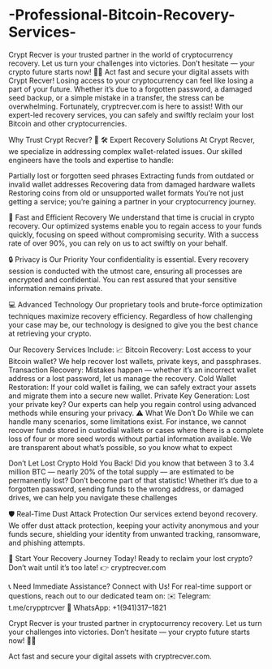 # -Professional-Bitcoin-Recovery-Services-
Crypt Recver is your trusted partner in the world of cryptocurrency recovery. Let us turn your challenges into victories. Don’t hesitate — your crypto future starts now! 🚀✨  Act fast and secure your digital assets with Crypt Recver!
Losing access to your cryptocurrency can feel like losing a part of your future. Whether it’s due to a forgotten password, a damaged seed backup, or a simple mistake in a transfer, the stress can be overwhelming. Fortunately, cryptrecver.com is here to assist! With our expert-led recovery services, you can safely and swiftly reclaim your lost Bitcoin and other cryptocurrencies.


Why Trust Crypt Recver? 🤝
🛠️ Expert Recovery Solutions
At Crypt Recver, we specialize in addressing complex wallet-related issues. Our skilled engineers have the tools and expertise to handle:

Partially lost or forgotten seed phrases
Extracting funds from outdated or invalid wallet addresses
Recovering data from damaged hardware wallets
Restoring coins from old or unsupported wallet formats
You’re not just getting a service; you’re gaining a partner in your cryptocurrency journey.

🚀 Fast and Efficient Recovery
We understand that time is crucial in crypto recovery. Our optimized systems enable you to regain access to your funds quickly, focusing on speed without compromising security. With a success rate of over 90%, you can rely on us to act swiftly on your behalf.

🔒 Privacy is Our Priority
Your confidentiality is essential. Every recovery session is conducted with the utmost care, ensuring all processes are encrypted and confidential. You can rest assured that your sensitive information remains private.

💻 Advanced Technology
Our proprietary tools and brute-force optimization techniques maximize recovery efficiency. Regardless of how challenging your case may be, our technology is designed to give you the best chance at retrieving your crypto.

Our Recovery Services Include: 📈
Bitcoin Recovery: Lost access to your Bitcoin wallet? We help recover lost wallets, private keys, and passphrases.
Transaction Recovery: Mistakes happen — whether it’s an incorrect wallet address or a lost password, let us manage the recovery.
Cold Wallet Restoration: If your cold wallet is failing, we can safely extract your assets and migrate them into a secure new wallet.
Private Key Generation: Lost your private key? Our experts can help you regain control using advanced methods while ensuring your privacy.
⚠️ What We Don’t Do
While we can handle many scenarios, some limitations exist. For instance, we cannot recover funds stored in custodial wallets or cases where there is a complete loss of four or more seed words without partial information available. We are transparent about what’s possible, so you know what to expect


Don’t Let Lost Crypto Hold You Back!
Did you know that between 3 to 3.4 million BTC — nearly 20% of the total supply — are estimated to be permanently lost? Don’t become part of that statistic! Whether it’s due to a forgotten password, sending funds to the wrong address, or damaged drives, we can help you navigate these challenges

🛡️ Real-Time Dust Attack Protection
Our services extend beyond recovery. We offer dust attack protection, keeping your activity anonymous and your funds secure, shielding your identity from unwanted tracking, ransomware, and phishing attempts.

🎉 Start Your Recovery Journey Today!
Ready to reclaim your lost crypto? Don’t wait until it’s too late!
👉 cryptrecver.com

📞 Need Immediate Assistance? Connect with Us!
For real-time support or questions, reach out to our dedicated team on:
✉️ Telegram: t.me/crypptrcver
💬 WhatsApp: +1(941)317–1821

Crypt Recver is your trusted partner in cryptocurrency recovery. Let us turn your challenges into victories. Don’t hesitate — your crypto future starts now! 🚀✨

Act fast and secure your digital assets with cryptrecver.com.
